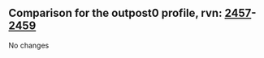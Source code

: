 ## Comparison for the outpost0 profile, rvn: [2457](https://github.com/PRO100KatYT/FortniteProfileRevisions/tree/main/profiles/outpost0/2457%20outpost0.json)-[2459](https://github.com/PRO100KatYT/FortniteProfileRevisions/tree/main/profiles/outpost0/2459%20outpost0.json)

No changes
